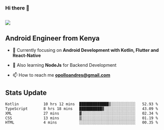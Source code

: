 ### Hi there 👋
<h2 align="left"><img src="https://readme-typing-svg.herokuapp.com?color='blue'&lines=I'm+Andrew+Opollo😊;Welcome+to+my+Github😜"> </h2>

## Android Engineer from Kenya


- 🌱 Currently focusing on **Android Development with Kotlin, Flutter and React-Native**

- 🔭 Also learning **NodeJs** for Backend Development

- 📫 How to reach me **opolloandres@gmail.com**


## Stats Update
<!--START_SECTION:waka-->

```txt
Kotlin           10 hrs 12 mins  █████████████▒░░░░░░░░░░░   52.93 %
TypeScript       8 hrs 18 mins   ██████████▓░░░░░░░░░░░░░░   43.09 %
XML              27 mins         ▓░░░░░░░░░░░░░░░░░░░░░░░░   02.34 %
CSS              13 mins         ▒░░░░░░░░░░░░░░░░░░░░░░░░   01.19 %
HTML             4 mins          ░░░░░░░░░░░░░░░░░░░░░░░░░   00.35 %
```

<!--END_SECTION:waka-->



